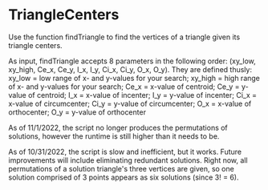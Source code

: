 # TriangleCenters

Use the function findTriangle to find the vertices of a triangle given its triangle centers.

As input, findTriangle accepts 8 parameters in the following order: (xy_low, xy_high, Ce_x, Ce_y, I_x, I_y, Ci_x, Ci_y, O_x, O_y). They are defined thusly:
  xy_low  =   low range of x- and y-values for your search;  xy_high =   high range of x- and y-values for your search;  Ce_x    =   x-value of centroid;  Ce_y    =   y-value of centroid;  I_x     =   x-value of incenter;  I_y     =   y-value of incenter;  Ci_x    =   x-value of circumcenter;  Ci_y    =   y-value of circumcenter;  O_x     =   x-value of orthocenter;  O_y     =   y-value of orthocenter
  
As of 11/1/2022, the script no longer produces the permutations of solutions, however the runtime is still higher than it needs to be.

As of 10/31/2022, the script is slow and inefficient, but it works. Future improvements will include eliminating redundant solutions. Right now, all permutations of a solution triangle's three vertices are given, so one solution comprised of 3 points appears as six solutions (since 3! = 6).
